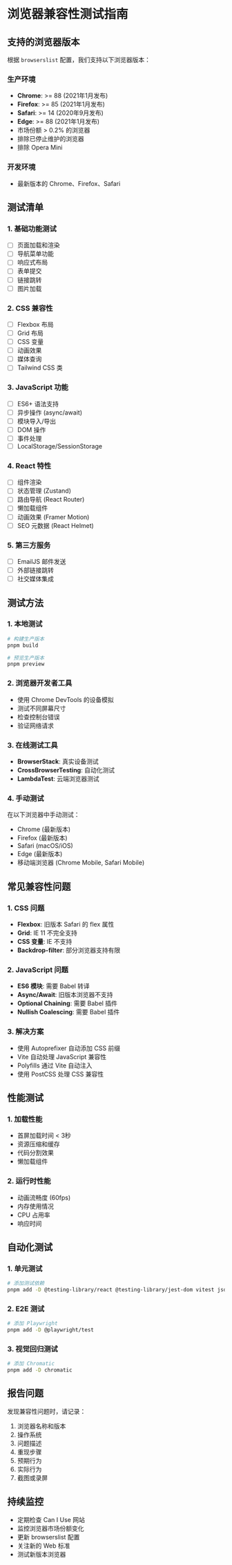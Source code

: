 # 浏览器兼容性测试指南

## 支持的浏览器版本

根据 `browserslist` 配置，我们支持以下浏览器版本：

### 生产环境
- **Chrome**: >= 88 (2021年1月发布)
- **Firefox**: >= 85 (2021年1月发布)
- **Safari**: >= 14 (2020年9月发布)
- **Edge**: >= 88 (2021年1月发布)
- 市场份额 > 0.2% 的浏览器
- 排除已停止维护的浏览器
- 排除 Opera Mini

### 开发环境
- 最新版本的 Chrome、Firefox、Safari

## 测试清单

### 1. 基础功能测试
- [ ] 页面加载和渲染
- [ ] 导航菜单功能
- [ ] 响应式布局
- [ ] 表单提交
- [ ] 链接跳转
- [ ] 图片加载

### 2. CSS 兼容性
- [ ] Flexbox 布局
- [ ] Grid 布局
- [ ] CSS 变量
- [ ] 动画效果
- [ ] 媒体查询
- [ ] Tailwind CSS 类

### 3. JavaScript 功能
- [ ] ES6+ 语法支持
- [ ] 异步操作 (async/await)
- [ ] 模块导入/导出
- [ ] DOM 操作
- [ ] 事件处理
- [ ] LocalStorage/SessionStorage

### 4. React 特性
- [ ] 组件渲染
- [ ] 状态管理 (Zustand)
- [ ] 路由导航 (React Router)
- [ ] 懒加载组件
- [ ] 动画效果 (Framer Motion)
- [ ] SEO 元数据 (React Helmet)

### 5. 第三方服务
- [ ] EmailJS 邮件发送
- [ ] 外部链接跳转
- [ ] 社交媒体集成

## 测试方法

### 1. 本地测试
```bash
# 构建生产版本
pnpm build

# 预览生产版本
pnpm preview
```

### 2. 浏览器开发者工具
- 使用 Chrome DevTools 的设备模拟
- 测试不同屏幕尺寸
- 检查控制台错误
- 验证网络请求

### 3. 在线测试工具
- **BrowserStack**: 真实设备测试
- **CrossBrowserTesting**: 自动化测试
- **LambdaTest**: 云端浏览器测试

### 4. 手动测试
在以下浏览器中手动测试：
- Chrome (最新版本)
- Firefox (最新版本)
- Safari (macOS/iOS)
- Edge (最新版本)
- 移动端浏览器 (Chrome Mobile, Safari Mobile)

## 常见兼容性问题

### 1. CSS 问题
- **Flexbox**: 旧版本 Safari 的 flex 属性
- **Grid**: IE 11 不完全支持
- **CSS 变量**: IE 不支持
- **Backdrop-filter**: 部分浏览器支持有限

### 2. JavaScript 问题
- **ES6 模块**: 需要 Babel 转译
- **Async/Await**: 旧版本浏览器不支持
- **Optional Chaining**: 需要 Babel 插件
- **Nullish Coalescing**: 需要 Babel 插件

### 3. 解决方案
- 使用 Autoprefixer 自动添加 CSS 前缀
- Vite 自动处理 JavaScript 兼容性
- Polyfills 通过 Vite 自动注入
- 使用 PostCSS 处理 CSS 兼容性

## 性能测试

### 1. 加载性能
- 首屏加载时间 < 3秒
- 资源压缩和缓存
- 代码分割效果
- 懒加载组件

### 2. 运行时性能
- 动画流畅度 (60fps)
- 内存使用情况
- CPU 占用率
- 响应时间

## 自动化测试

### 1. 单元测试
```bash
# 添加测试依赖
pnpm add -D @testing-library/react @testing-library/jest-dom vitest jsdom
```

### 2. E2E 测试
```bash
# 添加 Playwright
pnpm add -D @playwright/test
```

### 3. 视觉回归测试
```bash
# 添加 Chromatic
pnpm add -D chromatic
```

## 报告问题

发现兼容性问题时，请记录：
1. 浏览器名称和版本
2. 操作系统
3. 问题描述
4. 重现步骤
5. 预期行为
6. 实际行为
7. 截图或录屏

## 持续监控

- 定期检查 Can I Use 网站
- 监控浏览器市场份额变化
- 更新 browserslist 配置
- 关注新的 Web 标准
- 测试新版本浏览器